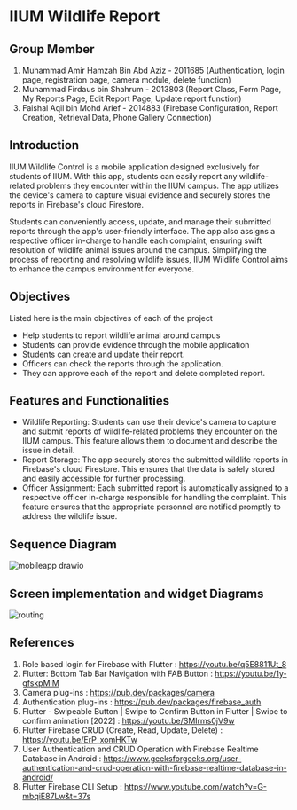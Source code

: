 <h1>IIUM Wildlife Report</h1>

<h2>Group Member</h2>

1. Muhammad Amir Hamzah Bin Abd Aziz - 2011685 (Authentication, login page, registration page, camera module, delete function)
2. Muhammad Firdaus bin Shahrum - 2013803 (Report Class, Form Page, My Reports Page, Edit Report Page, Update report function)
3. Faishal Aqil bin Mohd Arief - 2014883 (Firebase Configuration, Report Creation, Retrieval Data, Phone Gallery Connection)


<h2>Introduction</h2>
IIUM Wildlife Control is a mobile application designed exclusively for students of IIUM. With this app, students can easily report any wildlife-related problems they encounter within the IIUM campus. The app utilizes the device's camera to capture visual evidence and securely stores the reports in Firebase's cloud Firestore. 

Students can conveniently access, update, and manage their submitted reports through the app's user-friendly interface. The app also assigns a respective officer in-charge to handle each complaint, ensuring swift resolution of wildlife animal issues around the campus. Simplifying the process of reporting and resolving wildlife issues, IIUM Wildlife Control aims to enhance the campus environment for everyone.

<h2>Objectives</h2>
Listed here is the main objectives of each of the project

+ Help students to report wildlife animal around campus
+ Students can provide evidence through the mobile application
+ Students can create and update their report.
+ Officers can check the reports through the application.
+ They can approve each of the report and delete completed report.

<h2>Features and Functionalities</h2>

+ Wildlife Reporting: Students can use their device's camera to capture and submit reports of wildlife-related problems they encounter on the IIUM campus. This feature allows them to document and describe the issue in detail.
+ Report Storage: The app securely stores the submitted wildlife reports in Firebase's cloud Firestore. This ensures that the data is safely stored and easily accessible for further processing.
+ Officer Assignment: Each submitted report is automatically assigned to a respective officer in-charge responsible for handling the complaint. This feature ensures that the appropriate personnel are notified promptly to address the wildlife issue.

<h2>Sequence Diagram</h2>

![mobileapp drawio](https://github.com/amoiiir/IIUMWildlifeReport/assets/101052053/fed87221-4991-4913-a543-97072a697880)

<h2>Screen implementation and widget Diagrams</h2>

![routing](https://github.com/amoiiir/IIUMWildlifeReport/assets/101052053/43257768-1e17-4031-9d2b-f3f8a128871b)

<h2>References</h2>

1. Role based login for Firebase with Flutter : https://youtu.be/q5E8811Ut_8
2. Flutter: Bottom Tab Bar Navigation with FAB Button : https://youtu.be/1y-gfskpMIM
3. Camera plug-ins : https://pub.dev/packages/camera
4. Authentication plug-ins : https://pub.dev/packages/firebase_auth
5. Flutter - Swipeable Button | Swipe to Confirm Button in Flutter | Swipe to confirm animation [2022] : https://youtu.be/SMIrms0jV9w
6. Flutter Firebase CRUD (Create, Read, Update, Delete) : https://youtu.be/ErP_xomHKTw
7. User Authentication and CRUD Operation with Firebase Realtime Database in Android : https://www.geeksforgeeks.org/user-authentication-and-crud-operation-with-firebase-realtime-database-in-android/
8. Flutter Firebase CLI Setup : https://www.youtube.com/watch?v=G-mbqiE87Lw&t=37s


